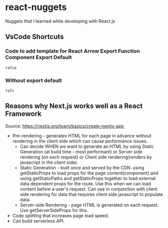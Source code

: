 # react-nuggets
Nuggets that I learned while developing with React.js

## VsCode Shortcuts

### Code to add template for React Arrow Export Function Component Export Default
```code
rafce
```

### Without export default 
```code
rafc
```

## Reasons why Next.js works well as a React Framework
Source: https://nextjs.org/learn/basics/create-nextjs-app

* Pre-rendering - generates HTML for each page in advance without rendering in the client side which can cause performance issues.
  * Can decide WHEN we want to generate an HTML by using Static Generation (at build time - most performant) or Server side rendering (on each request) or Client side rendering(renders by javascript in the client side).
  * Static Generation - built once and served by the CDN. using getStaticProps to load props for the page content(component) and using getStaticPaths and getStaticProps together to load external data dependent props for the route. Use this when we can load content before a user's request. Can use in conjunction with client side rendering for data that requires client side javascript to populate data.
  * Server-side Rendering - page HTML is generated on each request. Use getServerSideProps for this.
* Code splitting that increases page load speed.
* Can build serverless API.
